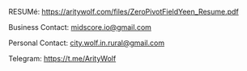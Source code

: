 


RESUMé: https://aritywolf.com/files/ZeroPivotFieldYeen_Resume.pdf



Business Contact: midscore.io@gmail.com

Personal Contact: city.wolf.in.rural@gmail.com

Telegram: https://t.me/ArityWolf


